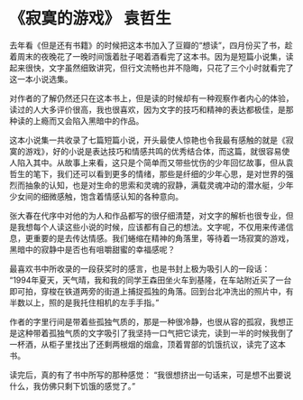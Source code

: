 # 《寂寞的游戏》 袁哲生
去年看《但是还有书籍》的时候把这本书加入了豆瓣的“想读”，四月份买了书，趁着周末的夜晚花了一晚时间饿着肚子喝着酒看完了这本书。因为是短篇小说集，读起来很快，文字虽然细致讲究，但行文流畅也并不隐晦，只花了三个小时就看完了这一本小说选集。

对作者的了解仍然还只在这本书上，但是读的时候却有一种观察作者内心的体验，读过的人大多评价很高，我也很喜欢，因为文字的技巧和精神的表达都极佳，是那种读的上瘾而又会陷入黑暗中的作品。

这本小说集一共收录了七篇短篇小说，开头最使人惊艳也令我最有感触的就是《寂寞的游戏》，好的小说是表达技巧和情感共鸣的优秀结合体，而这篇，就很容易使人陷入其中。从故事上来看，这只是个简单而又带些忧伤的少年回忆故事，但从袁哲生的笔下，我们还可以看到更多的情绪，那些是纤细的少年心思，是对世界的强烈而抽象的认知，也是对生命的思索和灵魂的寂静，满载灵魂冲动的潜水艇，少年少女间的细微感触，饱含着情感认知的各种意向。

张大春在代序中对他的为人和作品都写的很仔细清楚，对文字的解析也很专业，但是我想每个人读这些小说的时候，应该都有自己的想法。文字呢，不仅用来传递信息，更重要的是去传达情感。我们蜷缩在精神的角落里，等待着一场寂寞的游戏，黑暗中的寂静中是否也有咀嚼甜蜜的幸福感呢？

最喜欢书中所收录的一段获奖时的感言，也是书封上极为吸引人的一段话：
“1994年夏天，天气晴，我和我的同学王森田坐火车到基隆，在车站附近买了一台即可拍，穿梭在铁道两旁的街道上捕捉孤独的角落。回到台北冲洗出的照片中，有半数以上，照的是我托住相机的左手手指。”

作者的字里行间是带着些孤独气质的，那是一种很冷静，也很从容的孤寂，我想正是这种带着孤独气质的文字吸引了我坚持一口气把它读完，读到一半的时候我倒了一杯酒，从柜子里找出了还剩两根烟的烟盒，顶着胃部的饥饿抗议，读完了这本书。

读完后，真的有了书中所写的那种感觉：
“我很想挤出一句话来，可是想不出要说什么，我仿佛只剩下饥饿的感觉了。”